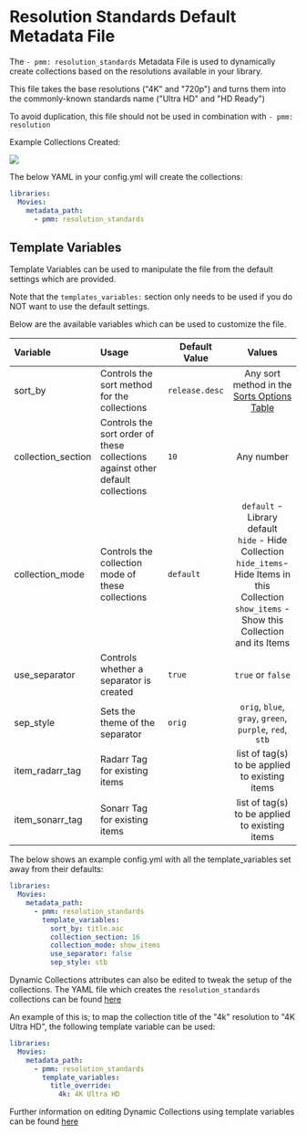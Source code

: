 # Resolution Standards Default Metadata File

The `- pmm: resolution_standards` Metadata File is used to dynamically create collections based on the resolutions available in your library.

This file takes the base resolutions ("4K" and "720p") and turns them into the commonly-known standards name ("Ultra HD" and "HD Ready")

To avoid duplication, this file should not be used in combination with `- pmm: resolution`

Example Collections Created:

![](../images/resolution_standards.png)

The below YAML in your config.yml will create the collections:
```yaml
libraries:
  Movies:
    metadata_path:
      - pmm: resolution_standards
```


## Template Variables
Template Variables can be used to manipulate the file from the default settings which are provided. 

Note that the `templates_variables:` section only needs to be used if you do NOT want to use the default settings.

Below are the available variables which can be used to customize the file.


| Variable           | Usage                                                                          | Default Value  |                                                                             Values                                                                             |
|:-------------------|:-------------------------------------------------------------------------------|----------------|:--------------------------------------------------------------------------------------------------------------------------------------------------------------:|
| sort_by            | Controls the sort method for the collections                                   | `release.desc` |                                                  Any sort method in the [Sorts Options Table](#sort-options)                                                   |
| collection_section | Controls the sort order of these collections against other default collections | `10`           |                                                                           Any number                                                                           |
| collection_mode    | Controls the collection mode of these collections                              | `default`      | `default` - Library default<br/>`hide` - Hide Collection<br/>`hide_items`- Hide Items in this Collection<br/>`show_items` - Show this Collection and its Items |
| use_separator      | Controls whether a separator is created                                        | `true`         |                                                                       `true` or `false`                                                                        |
| sep_style          | Sets the theme of the separator                                                | `orig`         |                                                    `orig`, `blue`, `gray`, `green`, `purple`, `red`, `stb`                                                     |
| item_radarr_tag    | Radarr Tag for existing items                                                  |                |                                                         list of tag(s) to be applied to existing items                                                         |
| item_sonarr_tag    | Sonarr Tag for existing items                                                  |                |                                                         list of tag(s) to be applied to existing items                                                         |

The below shows an example config.yml with all the template_variables set away from their defaults:

```yaml
libraries:
  Movies:
    metadata_path:
      - pmm: resolution_standards
        template_variables:
          sort_by: title.asc
          collection_section: 16
          collection_mode: show_items
          use_separator: false
          sep_style: stb
```
Dynamic Collections attributes can also be edited to tweak the setup of the collections. The YAML file which creates the `resolution_standards` collections can be found [here](https://github.com/meisnate12/Plex-Meta-Manager/blob/defaults/defaults/both/resolution_standards.yml)

An example of this is; to map the collection title of the "4k" resolution to "4K Ultra HD", the following template variable can be used:

```yaml
libraries:
  Movies:
    metadata_path:
      - pmm: resolution_standards
        template_variables:
          title_override:
            4k: 4K Ultra HD
```

Further information on editing Dynamic Collections using template variables can be found [here](https://metamanager.wiki/en/latest/home/guides/defaults.html#customizing-configs)
